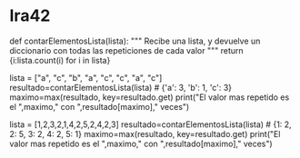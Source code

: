 # Ira42
def contarElementosLista(lista):
    """
    Recibe una lista, y devuelve un diccionario con todas las repeticiones de
    cada valor
    """
    return {i:lista.count(i) for i in lista}
 
lista = ["a", "c", "b", "a", "c", "c", "a", "c"]
resultado=contarElementosLista(lista) # {'a': 3, 'b': 1, 'c': 3}
maximo=max(resultado, key=resultado.get)
print("El valor mas repetido es el ",maximo," con ",resultado[maximo]," veces")
 
lista = [1,2,3,2,1,4,2,5,2,4,2,3]
resultado=contarElementosLista(lista) # {1: 2, 2: 5, 3: 2, 4: 2, 5: 1}
maximo=max(resultado, key=resultado.get)
print("El valor mas repetido es el ",maximo," con ",resultado[maximo]," veces")
